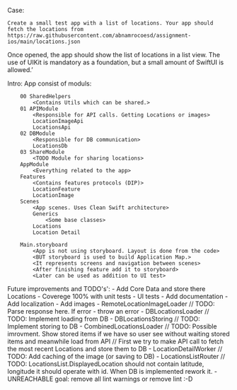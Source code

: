 Case:
    
    Create a small test app with a list of locations. Your app should fetch the locations from https://raw.githubusercontent.com/abnamrocoesd/assignment-ios/main/locations.json
Once opened, the app should show the list of locations in a list view.
The use of UIKit is mandatory as a foundation, but a small amount of SwiftUI is allowed.’


Intro:
    App consist of moduls:
    
        00 SharedHelpers
            <Contains Utils which can be shared.>
        01 APIModule
            <Responsible for API calls. Getting Locations or images>
            LocationImageApi
            LocationsApi
        02 DBModule
            <Responsible for DB communication>
            LocationsDb
        03 ShareModule
            <TODO Module for sharing locations>
        AppModule
            <Everything related to the app>
        Features
            <Contains features protocols (DIP)>
            LocationFeature
            LocationImage
        Scenes
            <App scenes. Uses Clean Swift architecture>
            Generics
                <Some base classes>
            Locations
            Location Detail
        
        Main.storyboard
            <App is not using storyboard. Layout is done from the code>
            <BUT storyboard is used to build Application Map.>
            <It represents screens and navigation between scenes>
            <After finishing feature add it to storyboard>
            <Later can be used as addition to UI test>
        
Future improvements and TODO's':
    - Add Core Data and store there Locations
    - Coverege 100% with unit tests
    - UI tests
    - Add documentation
    - Add localization
    - Add images
    - RemoteLocationImageLoader // TODO: Parse response here. If error - throw an error
    - DBLocationsLoader // TODO: Implement loading from DB
    - DBLocationsStoring // TODO: Implement storing to DB
    - CombinedLocationsLoader 
        // TODO: Possible imrovment. Show stored items if we have so user see without waiting stored items and meanwhile load from API
        // First we try to make API call to fetch the most recent Locations and store them to DB
    - LocationDetailWorker // TODO: Add caching of the image (or saving to DB)
    - LocationsListRouter // TODO: LocationsList.DisplayedLocation should not contain latitude, longitude it should operate with id. When DB is implemented rework it.
    - UNREACHABLE goal: remove all lint warnings or remove lint :-D
